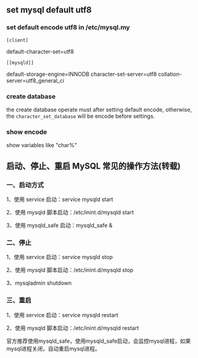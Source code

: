 ## set mysql default utf8 ##

### set default encode utf8 in /etc/mysql.my ###
`[client]`

default-character-set=utf8

`[[mysqld]]`

default-storage-engine=INNODB
character-set-server=utf8
collation-server=utf8_general_ci

### create database ###

the create database operate must after setting default encode, otherwise, the `character_set_database` will be encode before settings.

### show encode ###

show variables like "char%"

##  启动、停止、重启 MySQL 常见的操作方法(<a hre="http://blog.csdn.net/aeolus_pu/article/details/9300205">转载</a>) ##

### 一、启动方式 ###

1、使用 service 启动：service mysqld start

2、使用 mysqld 脚本启动：/etc/inint.d/mysqld start

3、使用 mysqld_safe 启动：mysqld_safe &

### 二、停止 ###
 
1、使用 service 启动：service mysqld stop

2、使用 mysqld 脚本启动：/etc/inint.d/mysqld stop

3、mysqladmin shutdown

### 三、重启 ###

1、使用 service 启动：service mysqld restart

2、使用 mysqld  脚本启动：/etc/inint.d/mysqld restart

官方推荐使用mysqld_safe，使用mysqld_safe启动，会监控mysql进程，如果mysql进程关闭，自动重启mysql进程。

